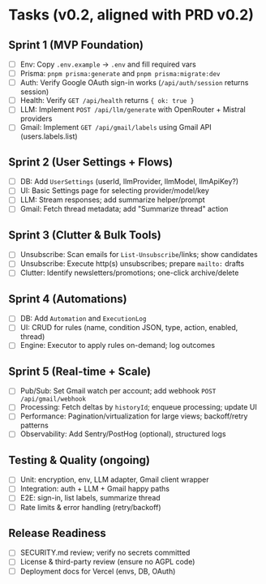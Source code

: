 # Tasks (v0.2, aligned with PRD v0.2)

## Sprint 1 (MVP Foundation)
- [ ] Env: Copy `.env.example` → `.env` and fill required vars
- [ ] Prisma: `pnpm prisma:generate` and `pnpm prisma:migrate:dev`
- [ ] Auth: Verify Google OAuth sign-in works (`/api/auth/session` returns session)
- [ ] Health: Verify `GET /api/health` returns `{ ok: true }`
- [ ] LLM: Implement `POST /api/llm/generate` with OpenRouter + Mistral providers
- [ ] Gmail: Implement `GET /api/gmail/labels` using Gmail API (users.labels.list)

## Sprint 2 (User Settings + Flows)
- [ ] DB: Add `UserSettings` (userId, llmProvider, llmModel, llmApiKey?)
- [ ] UI: Basic Settings page for selecting provider/model/key
- [ ] LLM: Stream responses; add summarize helper/prompt
- [ ] Gmail: Fetch thread metadata; add "Summarize thread" action

## Sprint 3 (Clutter & Bulk Tools)
- [ ] Unsubscribe: Scan emails for `List-Unsubscribe`/links; show candidates
- [ ] Unsubscribe: Execute http(s) unsubscribes; prepare `mailto:` drafts
- [ ] Clutter: Identify newsletters/promotions; one-click archive/delete

## Sprint 4 (Automations)
- [ ] DB: Add `Automation` and `ExecutionLog`
- [ ] UI: CRUD for rules (name, condition JSON, type, action, enabled, thread)
- [ ] Engine: Executor to apply rules on-demand; log outcomes

## Sprint 5 (Real-time + Scale)
- [ ] Pub/Sub: Set Gmail watch per account; add webhook `POST /api/gmail/webhook`
- [ ] Processing: Fetch deltas by `historyId`; enqueue processing; update UI
- [ ] Performance: Pagination/virtualization for large views; backoff/retry patterns
- [ ] Observability: Add Sentry/PostHog (optional), structured logs

## Testing & Quality (ongoing)
- [ ] Unit: encryption, env, LLM adapter, Gmail client wrapper
- [ ] Integration: auth + LLM + Gmail happy paths
- [ ] E2E: sign-in, list labels, summarize thread
- [ ] Rate limits & error handling (retry/backoff)

## Release Readiness
- [ ] SECURITY.md review; verify no secrets committed
- [ ] License & third-party review (ensure no AGPL code)
- [ ] Deployment docs for Vercel (envs, DB, OAuth)
